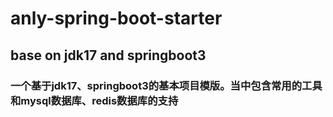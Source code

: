# anly-spring-boot-starter
## base on jdk17 and springboot3

### 一个基于jdk17、springboot3的基本项目模版。当中包含常用的工具和mysql数据库、redis数据库的支持